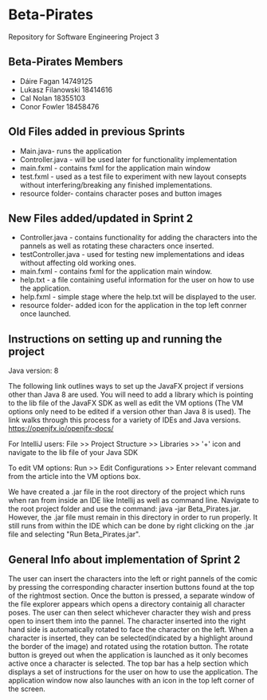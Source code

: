 # Beta-Pirates
Repository for Software Engineering Project 3

## Beta-Pirates Members
- Dáire Fagan 14749125
- Lukasz Filanowski 18414616
- Cal Nolan 18355103
- Conor Fowler 18458476

## Old Files added in previous Sprints
- Main.java- runs the application
- Controller.java - will be used later for functionality implementation
- main.fxml - contains fxml for the application main window 
- test.fxml - used as a test file to experiment with new layout consepts without interfering/breaking any finished implementations.
- resource folder- contains character poses and button images

## New Files added/updated in Sprint 2
- Controller.java - contains functionality for adding the characters into the pannels as well as rotating these characters once inserted.
- testController.java - used for testing new implementations and ideas without affecting old working ones. 
- main.fxml - contains fxml for the application main window.
- help.txt - a file containing useful information for the user on how to use the application.
- help.fxml - simple stage where the help.txt will be displayed to the user.
- resource folder- added icon for the application in the top left conrner once launched.

## Instructions on setting up and running the project
Java version: 8

The following link outlines ways to set up the JavaFX project if versions other than Java 8 are used. You will need to add a library which is pointing to the lib file of the JavaFX SDK as well as edit the VM options (The VM options only need to be edited if a version other than Java 8 is used). The link walks through this process for a variety of IDEs and Java versions.
https://openjfx.io/openjfx-docs/

For IntelliJ users: File >> Project Structure >> Libraries >> '+' icon and navigate to the lib file of your Java SDK

To edit VM options: Run >> Edit Configurations >> Enter relevant command from the article into the VM options box.

We have created a .jar file in the root directory of the project which runs when ran from inside an IDE like Intellij as well as command line. Navigate to the root project folder and use the command: java -jar Beta_Pirates.jar. However, the .jar file must remain in this directory in order to run properly. It still runs from within the IDE which can be done by right clicking on the .jar file and selecting "Run Beta_Pirates.jar".

## General Info about implementation of Sprint 2

The user can insert the characters into the left or right pannels of the comic by pressing the corresponding character insertion buttons found at the top 
of the rightmost section. Once the button is pressed, a separate window of the file explorer appears which opens a directory containig all character poses. The user can then select whichever character they wish and press open to insert them into the pannel. The character inserted into the right hand side is automatically rotated to face the
character on the left. When a character is inserted, they can be selected(indicated by a highlight around the border of the image) and rotated using the rotation button. The rotate button is greyed out when the application is launched as it only becomes active once a character is selected. The top bar has a help section which displays a set of instructions for the user on how to use the application. The application window now also launches with an icon in the top left corner of the screen.


